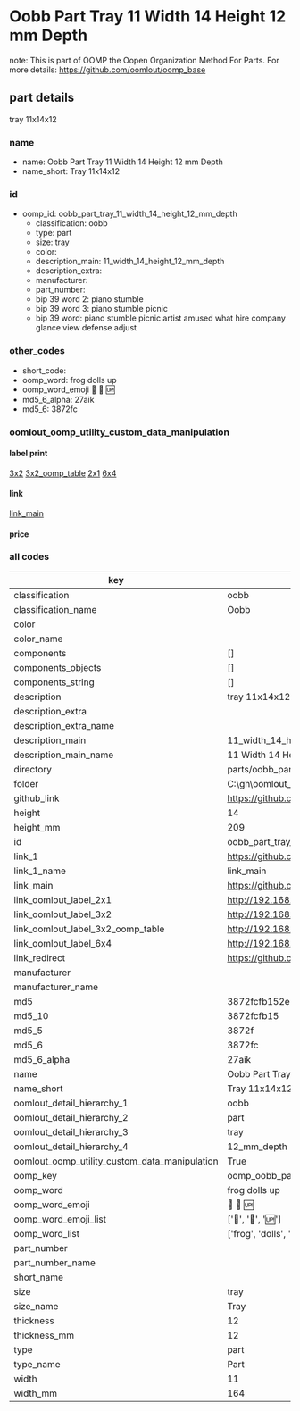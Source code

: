# Oobb Part Tray 11 Width 14 Height 12 mm Depth  

note: This is part of OOMP the Oopen Organization Method For Parts. For more details: https://github.com/oomlout/oomp_base

##  part details
  



tray 11x14x12



### name
* name: Oobb Part Tray 11 Width 14 Height 12 mm Depth
* name_short: Tray 11x14x12 
### id
* oomp_id: oobb_part_tray_11_width_14_height_12_mm_depth
  * classification: oobb
  * type: part
  * size: tray
  * color: 
  * description_main: 11_width_14_height_12_mm_depth
  * description_extra: 
  * manufacturer: 
  * part_number: 
  * bip 39 word 2: piano stumble
  * bip 39 word 3: piano stumble picnic
  * bip 39 word: piano stumble picnic artist amused what hire company glance view defense adjust

### other_codes
* short_code: 
* oomp_word: frog dolls up
* oomp_word_emoji :frog: :dolls: :up:
* md5_6_alpha: 27aik
* md5_6: 3872fc






### oomlout_oomp_utility_custom_data_manipulation
#### label print
[3x2](http://192.168.1.245:1112/?label=oomp%2027aik)
[3x2_oomp_table](http://192.168.1.108:1112/?label=oomp%2027aik)
[2x1](http://192.168.1.242:1112/?label=oomp%2027aik)
[6x4](http://192.168.1.55:1112/?label=oomp%2027aik)    

#### link

[link_main](https://github.com/oomlout/oomlout_oobb_version_4_generated_parts/tree/main/navigation_oomp/oobb/part/tray/11_width_14_height_12_mm_depth/part)                              

#### price







### all codes 
| key | value |  
| --- | --- |  
| classification | oobb |  
| classification_name | Oobb |  
| color |  |  
| color_name |  |  
| components | [] |  
| components_objects | [] |  
| components_string | [] |  
| description | tray 11x14x12 |  
| description_extra |  |  
| description_extra_name |  |  
| description_main | 11_width_14_height_12_mm_depth |  
| description_main_name | 11 Width 14 Height 12 mm Depth |  
| directory | parts/oobb_part_tray_11_width_14_height_12_mm_depth |  
| folder | C:\gh\oomlout_oobb_version_4_generated_parts\parts\oobb_part_tray_11_width_14_height_12_mm_depth |  
| github_link | https://github.com/oomlout/oomlout_oomp_part_src/tree/main/parts/oobb_part_tray_11_width_14_height_12_mm_depth |  
| height | 14 |  
| height_mm | 209 |  
| id | oobb_part_tray_11_width_14_height_12_mm_depth |  
| link_1 | https://github.com/oomlout/oomlout_oobb_version_4_generated_parts/tree/main/navigation_oomp/oobb/part/tray/11_width_14_height_12_mm_depth/part |  
| link_1_name | link_main |  
| link_main | https://github.com/oomlout/oomlout_oobb_version_4_generated_parts/tree/main/navigation_oomp/oobb/part/tray/11_width_14_height_12_mm_depth/part |  
| link_oomlout_label_2x1 | http://192.168.1.242:1112/?label=oomp%2027aik |  
| link_oomlout_label_3x2 | http://192.168.1.245:1112/?label=oomp%2027aik |  
| link_oomlout_label_3x2_oomp_table | http://192.168.1.108:1112/?label=oomp%2027aik |  
| link_oomlout_label_6x4 | http://192.168.1.55:1112/?label=oomp%2027aik |  
| link_redirect | https://github.com/oomlout/oomlout_oobb_version_4_generated_parts/tree/main/parts/oobb_tray_11_14_12 |  
| manufacturer |  |  
| manufacturer_name |  |  
| md5 | 3872fcfb152e8d83e70410d14875ed20 |  
| md5_10 | 3872fcfb15 |  
| md5_5 | 3872f |  
| md5_6 | 3872fc |  
| md5_6_alpha | 27aik |  
| name | Oobb Part Tray 11 Width 14 Height 12 mm Depth |  
| name_short | Tray 11x14x12  |  
| oomlout_detail_hierarchy_1 | oobb |  
| oomlout_detail_hierarchy_2 | part |  
| oomlout_detail_hierarchy_3 | tray |  
| oomlout_detail_hierarchy_4 | 12_mm_depth |  
| oomlout_oomp_utility_custom_data_manipulation | True |  
| oomp_key | oomp_oobb_part_tray_11_width_14_height_12_mm_depth |  
| oomp_word | frog dolls up |  
| oomp_word_emoji | :frog: :dolls: :up: |  
| oomp_word_emoji_list | [':frog:', ':dolls:', ':up:'] |  
| oomp_word_list | ['frog', 'dolls', 'up'] |  
| part_number |  |  
| part_number_name |  |  
| short_name |  |  
| size | tray |  
| size_name | Tray |  
| thickness | 12 |  
| thickness_mm | 12 |  
| type | part |  
| type_name | Part |  
| width | 11 |  
| width_mm | 164 |  
